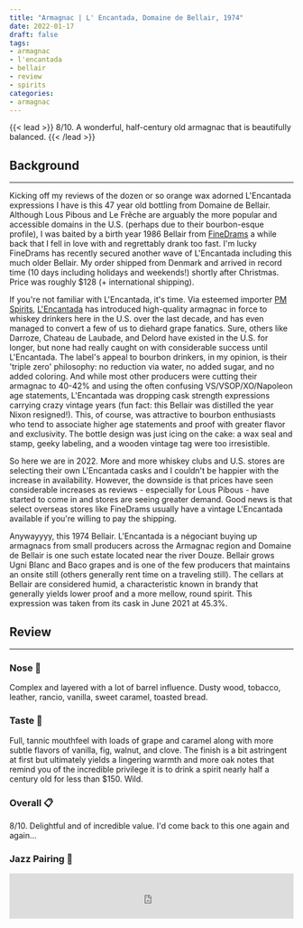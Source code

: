 ```yaml
---
title: "Armagnac | L' Encantada, Domaine de Bellair, 1974"
date: 2022-01-17
draft: false
tags: 
- armagnac
- l'encantada
- bellair
- review
- spirits
categories: 
- armagnac
---
```


{{< lead >}}
8/10. A wonderful, half-century old armagnac that is beautifully balanced.
{{< /lead >}}

## Background
---
Kicking off my reviews of the dozen or so orange wax adorned L'Encantada expressions I have is this 47 year old bottling from Domaine de Bellair. Although Lous Pibous and Le Frêche are arguably the more popular and accessible domains in the U.S. (perhaps due to their bourbon-esque profile), I was baited by a birth year 1986 Bellair from [FineDrams](https://www.finedrams.com/) a while back that I fell in love with and regrettably drank too fast. I'm lucky FineDrams has recently secured another wave of L'Encantada including this much older Bellair. My order shipped from Denmark and arrived in record time (10 days including holidays and weekends!) shortly after Christmas. Price was roughly $128 (+ international shipping). 

If you're not familiar with L'Encantada, it's time. Via esteemed importer [PM Spirits](https://www.pmspirits.com/), [L'Encantada](https://lencantada.fr/) has introduced high-quality armagnac in force to whiskey drinkers here in the U.S. over the last decade, and has even managed to convert a few of us to diehard grape fanatics. Sure, others like Darroze, Chateau de Laubade, and Delord have existed in the U.S. for longer, but none had really caught on with considerable success until L'Encantada. The label's appeal to bourbon drinkers, in my opinion, is their 'triple zero' philosophy: no reduction via water, no added sugar, and no added coloring. And while most other producers were cutting their armagnac to 40-42% and using the often confusing VS/VSOP/XO/Napoleon age statements, L'Encantada was dropping cask strength expressions carrying crazy vintage years (fun fact: this Bellair was distilled the year Nixon resigned!). This, of course, was attractive to bourbon enthusiasts who tend to associate higher age statements and proof with greater flavor and exclusivity. The bottle design was just icing on the cake: a wax seal and stamp, geeky labeling, and a wooden vintage tag were too irresistible.

So here we are in 2022. More and more whiskey clubs and U.S. stores are selecting their own L'Encantada casks and I couldn't be happier with the increase in availability. However, the downside is that prices have seen considerable increases as reviews - especially for Lous Pibous - have started to come in and stores are seeing greater demand. Good news is that select overseas stores like FineDrams usually have a vintage L'Encantada available if you're willing to pay the shipping. 

Anywayyyy, this 1974 Bellair. L'Encantada is a négociant buying up armagnacs from small producers across the Armagnac region and Domaine de Bellair is one such estate located near the river Douze. Bellair grows Ugni Blanc and Baco grapes and is one of the few producers that maintains an onsite still (others generally rent time on a traveling still). The cellars at Bellair are considered humid, a characteristic known in brandy that generally yields lower proof and a more mellow, round spirit. This expression was taken from its cask in June 2021 at 45.3%.  

## Review
---
### Nose :nose:
Complex and layered with a lot of barrel influence. Dusty wood, tobacco, leather, rancio, vanilla, sweet caramel, toasted bread. 

### Taste :tongue:
Full, tannic mouthfeel with loads of grape and caramel along with more subtle flavors of vanilla, fig, walnut, and clove. The finish is a bit astringent at first but ultimately yields a lingering warmth and more oak notes that remind you of the incredible privilege it is to drink a spirit nearly half a century old for less than $150. Wild. 

### Overall :clipboard:
8/10. Delightful and of incredible value. I'd come back to this one again and again...

### Jazz Pairing :trumpet:
<iframe src="https://open.spotify.com/embed/track/1qYNJUM4BeTZHwe0uQ9D1w?utm_source=generator&theme=0" width="100%" height="80" frameBorder="0" allowfullscreen="" allow="autoplay; clipboard-write; encrypted-media; fullscreen; picture-in-picture"></iframe>